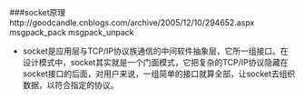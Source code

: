 ###socket原理http://goodcandle.cnblogs.com/archive/2005/12/10/294652.aspx       msgpack_pack  msgpack_unpack

 * socket是应用层与TCP/IP协议族通信的中间软件抽象层，它所一组接口。在设计模式中，socket其实就是一个门面模式，它把复杂的TCP/IP协议隐藏在socket接口的后面，对用户来说，一组简单的接口就算全部，让socket去组织数据，以符合指定的协议。

